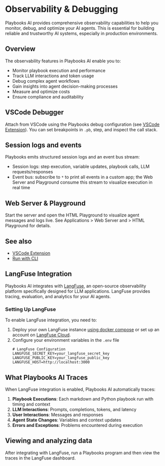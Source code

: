 # Observability & Debugging

Playbooks AI provides comprehensive observability capabilities to help you monitor, debug, and optimize your AI agents. This is essential for building reliable and trustworthy AI systems, especially in production environments.

## Overview

The observability features in Playbooks AI enable you to:

- Monitor playbook execution and performance
- Track LLM interactions and token usage
- Debug complex agent workflows
- Gain insights into agent decision-making processes
- Measure and optimize costs
- Ensure compliance and auditability

## VSCode Debugger

Attach from VSCode using the Playbooks debug configuration (see [VSCode Extension](../integrations/vscode.md)). You can set breakpoints in `.pb`, step, and inspect the call stack.

## Session logs and events

Playbooks emits structured session logs and an event bus stream:

- Session logs: step execution, variable updates, playbook calls, LLM requests/responses
- Event bus: subscribe to `*` to print all events in a custom app; the Web Server and Playground consume this stream to visualize execution in real time

## Web Server & Playground

Start the server and open the HTML Playground to visualize agent messages and logs live. See Applications > Web Server and > HTML Playground for details.

## See also

- [VSCode Extension](../integrations/vscode.md)
- [Run with CLI](../guides/run-with-cli.md)

## LangFuse Integration

Playbooks AI integrates with [LangFuse](https://langfuse.com), an open-source observability platform specifically designed for LLM applications. LangFuse provides tracing, evaluation, and analytics for your AI agents.

### Setting Up LangFuse

To enable LangFuse integration, you need to:

1. Deploy your own LangFuse instance [using docker compose](https://langfuse.com/self-hosting/docker-compose) or set up an account on [LangFuse Cloud](https://cloud.langfuse.com).
2. Configure your environment variables in the `.env` file
    ```
    # LangFuse Configuration
    LANGFUSE_SECRET_KEY=your_langfuse_secret_key
    LANGFUSE_PUBLIC_KEY=your_langfuse_public_key
    LANGFUSE_HOST=http://localhost:3000
    ```

## What Playbooks AI Traces

When LangFuse integration is enabled, Playbooks AI automatically traces:

1. **Playbook Executions**: Each markdown and Python playbook run with timing and context
2. **LLM Interactions**: Prompts, completions, tokens, and latency
3. **User Interactions**: Messages and responses
4. **Agent State Changes**: Variables and context updates
5. **Errors and Exceptions**: Problems encountered during execution

## Viewing and analyzing data

After integrating with LangFuse, run a Playbooks program and then view the traces in the LangFuse dashboard.